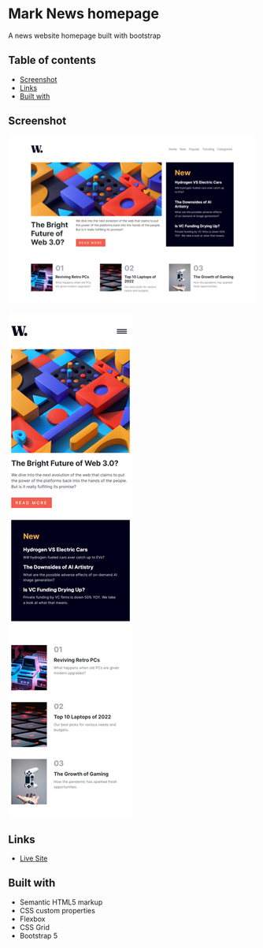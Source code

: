 # Mark News homepage

A news website homepage built with bootstrap

## Table of contents

- [Screenshot](#screenshot)
- [Links](#links)
- [Built with](#built-with)

## Screenshot

![](screenshots/Mark-News-homepage.png)

![](screenshots/Mark-News-homepage-mobile.png)

## Links

- [Live Site](https://your-live-site-url.com)

## Built with

- Semantic HTML5 markup
- CSS custom properties
- Flexbox
- CSS Grid
- Bootstrap 5